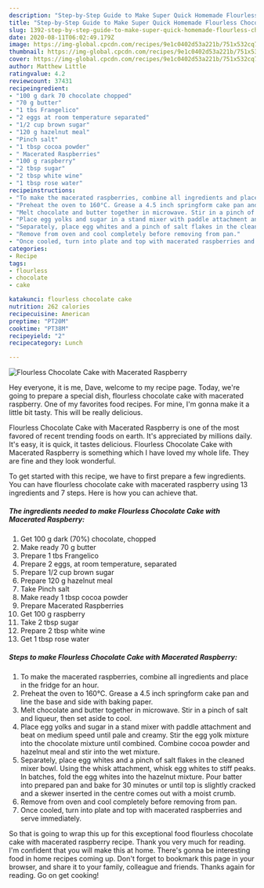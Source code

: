 ```yaml
---
description: "Step-by-Step Guide to Make Super Quick Homemade Flourless Chocolate Cake with Macerated Raspberry"
title: "Step-by-Step Guide to Make Super Quick Homemade Flourless Chocolate Cake with Macerated Raspberry"
slug: 1392-step-by-step-guide-to-make-super-quick-homemade-flourless-chocolate-cake-with-macerated-raspberry
date: 2020-08-11T06:02:49.179Z
image: https://img-global.cpcdn.com/recipes/9e1c0402d53a221b/751x532cq70/flourless-chocolate-cake-with-macerated-raspberry-recipe-main-photo.jpg
thumbnail: https://img-global.cpcdn.com/recipes/9e1c0402d53a221b/751x532cq70/flourless-chocolate-cake-with-macerated-raspberry-recipe-main-photo.jpg
cover: https://img-global.cpcdn.com/recipes/9e1c0402d53a221b/751x532cq70/flourless-chocolate-cake-with-macerated-raspberry-recipe-main-photo.jpg
author: Matthew Little
ratingvalue: 4.2
reviewcount: 37431
recipeingredient:
- "100 g dark 70 chocolate chopped"
- "70 g butter"
- "1 tbs Frangelico"
- "2 eggs at room temperature separated"
- "1/2 cup brown sugar"
- "120 g hazelnut meal"
- "Pinch salt"
- "1 tbsp cocoa powder"
- " Macerated Raspberries"
- "100 g raspberry"
- "2 tbsp sugar"
- "2 tbsp white wine"
- "1 tbsp rose water"
recipeinstructions:
- "To make the macerated raspberries, combine all ingredients and place in the fridge for an hour."
- "Preheat the oven to 160°C. Grease a 4.5 inch springform cake pan and line the base and side with baking paper."
- "Melt chocolate and butter together in microwave. Stir in a pinch of salt and liqueur, then set aside to cool."
- "Place egg yolks and sugar in a stand mixer with paddle attachment and beat on medium speed until pale and creamy. Stir the egg yolk mixture into the chocolate mixture until combined. Combine cocoa powder and hazelnut meal and stir into the wet mixture."
- "Separately, place egg whites and a pinch of salt flakes in the cleaned mixer bowl. Using the whisk attachment, whisk egg whites to stiff peaks. In batches, fold the egg whites into the hazelnut mixture. Pour batter into prepared pan and bake for 30 minutes or until top is slightly cracked and a skewer inserted in the centre comes out with a moist crumb."
- "Remove from oven and cool completely before removing from pan."
- "Once cooled, turn into plate and top with macerated raspberries and serve immediately."
categories:
- Recipe
tags:
- flourless
- chocolate
- cake

katakunci: flourless chocolate cake 
nutrition: 262 calories
recipecuisine: American
preptime: "PT20M"
cooktime: "PT38M"
recipeyield: "2"
recipecategory: Lunch

---
```



![Flourless Chocolate Cake with Macerated Raspberry](https://img-global.cpcdn.com/recipes/9e1c0402d53a221b/751x532cq70/flourless-chocolate-cake-with-macerated-raspberry-recipe-main-photo.jpg)

Hey everyone, it is me, Dave, welcome to my recipe page. Today, we're going to prepare a special dish, flourless chocolate cake with macerated raspberry. One of my favorites food recipes. For mine, I'm gonna make it a little bit tasty. This will be really delicious.

Flourless Chocolate Cake with Macerated Raspberry is one of the most favored of recent trending foods on earth. It's appreciated by millions daily. It's easy, it is quick, it tastes delicious. Flourless Chocolate Cake with Macerated Raspberry is something which I have loved my whole life. They are fine and they look wonderful.




To get started with this recipe, we have to first prepare a few ingredients. You can have flourless chocolate cake with macerated raspberry using 13 ingredients and 7 steps. Here is how you can achieve that.

<!--inarticleads1-->

##### The ingredients needed to make Flourless Chocolate Cake with Macerated Raspberry:

1. Get 100 g dark (70%) chocolate, chopped
1. Make ready 70 g butter
1. Prepare 1 tbs Frangelico
1. Prepare 2 eggs, at room temperature, separated
1. Prepare 1/2 cup brown sugar
1. Prepare 120 g hazelnut meal
1. Take Pinch salt
1. Make ready 1 tbsp cocoa powder
1. Prepare  Macerated Raspberries
1. Get 100 g raspberry
1. Take 2 tbsp sugar
1. Prepare 2 tbsp white wine
1. Get 1 tbsp rose water




<!--inarticleads2-->

##### Steps to make Flourless Chocolate Cake with Macerated Raspberry:

1. To make the macerated raspberries, combine all ingredients and place in the fridge for an hour.
1. Preheat the oven to 160°C. Grease a 4.5 inch springform cake pan and line the base and side with baking paper.
1. Melt chocolate and butter together in microwave. Stir in a pinch of salt and liqueur, then set aside to cool.
1. Place egg yolks and sugar in a stand mixer with paddle attachment and beat on medium speed until pale and creamy. Stir the egg yolk mixture into the chocolate mixture until combined. Combine cocoa powder and hazelnut meal and stir into the wet mixture.
1. Separately, place egg whites and a pinch of salt flakes in the cleaned mixer bowl. Using the whisk attachment, whisk egg whites to stiff peaks. In batches, fold the egg whites into the hazelnut mixture. Pour batter into prepared pan and bake for 30 minutes or until top is slightly cracked and a skewer inserted in the centre comes out with a moist crumb.
1. Remove from oven and cool completely before removing from pan.
1. Once cooled, turn into plate and top with macerated raspberries and serve immediately.




So that is going to wrap this up for this exceptional food flourless chocolate cake with macerated raspberry recipe. Thank you very much for reading. I'm confident that you will make this at home. There's gonna be interesting food in home recipes coming up. Don't forget to bookmark this page in your browser, and share it to your family, colleague and friends. Thanks again for reading. Go on get cooking!

